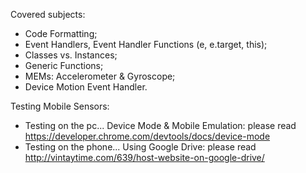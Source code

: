 Covered subjects:

- Code Formatting;
- Event Handlers, Event Handler Functions (e, e.target, this);
- Classes vs. Instances;
- Generic Functions;
- MEMs: Accelerometer & Gyroscope;
- Device Motion Event Handler.

Testing Mobile Sensors:

- Testing on the pc... 
	Device Mode & Mobile Emulation: please read https://developer.chrome.com/devtools/docs/device-mode
- Testing on the phone...
	Using Google Drive: please read http://vintaytime.com/639/host-website-on-google-drive/